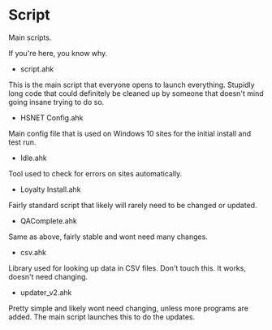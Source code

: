 # Script

Main scripts.

If you're here, you know why.


- script.ahk

This is the main script that everyone opens to launch everything. Stupidly long code that could definitely be cleaned up by someone that doesn't mind going insane trying to do so.


- HSNET Config.ahk

Main config file that is used on Windows 10 sites for the initial install and test run.


- Idle.ahk

Tool used to check for errors on sites automatically.


- Loyalty Install.ahk

Fairly standard script that likely will rarely need to be changed or updated. 


- QAComplete.ahk

Same as above, fairly stable and wont need many changes.


- csv.ahk

Library used for looking up data in CSV files. Don't touch this. It works, doesn't need changing.


- updater_v2.ahk

Pretty simple and likely wont need changing, unless more programs are added. 
The main script launches this to do the updates.